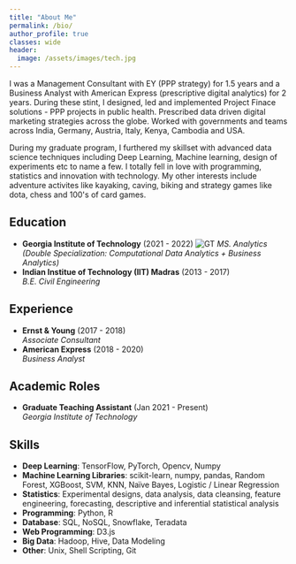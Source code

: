 ```yaml
---
title: "About Me"
permalink: /bio/
author_profile: true
classes: wide
header:
  image: /assets/images/tech.jpg
---
```


I was a Management Consultant with EY (PPP strategy) for 1.5 years and a Business Analyst with American Express (prescriptive digital analytics) for 2 years. 
During these stint, I designed, led and implemented Project Finace solutions - PPP projects in public health. Prescribed data driven digital marketing strategies across the globe. Worked with governments and teams across India, Germany, Austria, Italy, Kenya, Cambodia and USA. 

During my graduate program, I furthered my skillset with advanced data science techniques including Deep Learning, Machine learning, design of experiments etc to name a few. I totally fell in love with programming, statistics and innovation with technology. 
My other interests include adventure activites like kayaking, caving, biking and strategy games like dota, chess and 100's of card games. 

## Education
- **Georgia Institute of Technology** (2021 - 2022)   ![GT](https://upload.wikimedia.org/wikipedia/commons/thumb/b/bf/Georgia_Tech_Yellow_Jackets_logo.svg/1200px-Georgia_Tech_Yellow_Jackets_logo.svg.png)
  *MS. Analytics (Double Specialization: Computational Data Analytics + Business Analytics)*
- **Indian Institue of Technology (IIT) Madras** (2013 - 2017)   
  *B.E. Civil Engineering*  
  
## Experience
- **Ernst & Young** (2017 - 2018)  
  *Associate Consultant*
- **American Express** (2018 - 2020)  
  *Business Analyst*
  

## Academic Roles
- **Graduate Teaching Assistant** (Jan 2021 - Present)  
  *Georgia Institute of Technology*

## Skills
- **Deep Learning**: TensorFlow, PyTorch, Opencv, Numpy
- **Machine Learning Libraries**: scikit-learn, numpy, pandas, Random Forest, XGBoost, SVM, KNN, Naïve Bayes, Logistic / Linear Regression
- **Statistics**: Experimental designs, data analysis, data cleansing, feature engineering, forecasting, descriptive and inferential statistical analysis
- **Programming**: Python, R
- **Database**: SQL, NoSQL, Snowflake, Teradata
- **Web Programming**: D3.js
- **Big Data**: Hadoop, Hive, Data Modeling
- **Other**: Unix, Shell Scripting, Git

